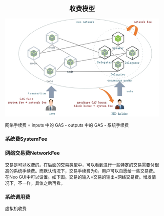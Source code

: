<center><h2>收费模型</h2></center>

[![economic model](../../images/blockchain/economic_model.jpg)](../../images/blockchain/economic_model.jpg)

网络手续费 = inputs 中的 GAS - outputs 中的 GAS - 系统手续费

### **系统费SystemFee**

### **网络交易费NetworkFee**
交易是可以收费的。在后面的交易类型中，可以看到进行一些特定的交易需要付很高的系统手续费。而默认情况下，交易手续费为0。用户可以自愿给一些交易费。在Neo GUI中可以设置。如下图。交易的输入=交易的输出+网络交易费。增发情况下，不一样。具体之后再看。

### **系统调用费**
虚拟机收费


